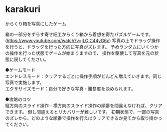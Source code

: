 # karakuri
からくり箱を写真にしたゲーム

箱の一部分をずらす寄せ細工からくり箱から着想を得たパズルゲームです。
(https://www.youtube.com/watch?v=jLOiC44yG6c)
写真の上でドラッグ操作を行うと、ドラッグを行った方向に写真がズレます。
予めランダムにいくつかの操作を行った状態でゲームが始まりますので、
操作を駆使して写真を元の状態に戻してください。

●ゲームモード<BR>
エンドレスモード：クリアするごとに操作手順がどんどん増えていきます。同じ写真で実施します。<BR>
エクササイズモード：自分で好きな写真・難易度を決められます。

●攻略のコツ<BR>
縦方向のスライド操作・横方向のスライド操作の順番を間違えなければ、クリアできます。
但し間違えるとリカバリーが難しいです。
初期状態で、一部の写真のズレから、どのような順番で操作を行えばクリアできるか見てから取り掛かってください。

